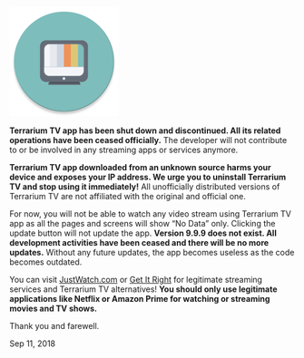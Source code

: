 ![Terrarium TV](ttv.png)

**Terrarium TV app has been shut down and discontinued. All its related operations have been ceased officially.** The developer will not contribute to or be involved in any streaming apps or services anymore.

**Terrarium TV app downloaded from an unknown source harms your device and exposes your IP address. We urge you to uninstall Terrarium TV and stop using it immediately!** All unofficially distributed versions of Terrarium TV are not affiliated with the original and official one.

For now, you will not be able to watch any video stream using Terrarium TV app as all the pages and screens will show “No Data” only. Clicking the update button will not update the app. **Version 9.9.9 does not exist. All development activities have been ceased and there will be no more updates.** Without any future updates, the app becomes useless as the code becomes outdated.

You can visit [JustWatch.com](https://www.justwatch.com/) or [Get It Right](https://www.getitrightfromagenuinesite.org) for legitimate streaming services and Terrarium TV alternatives! **You should only use legitimate applications like Netflix or Amazon Prime for watching or streaming movies and TV shows.**

Thank you and farewell.

Sep 11, 2018
